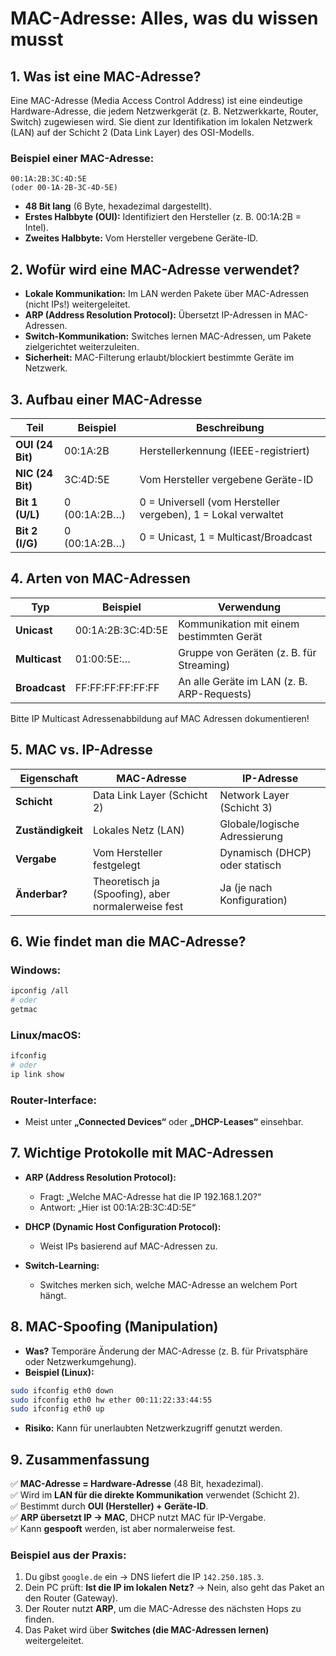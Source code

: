 # MAC-Adresse: Alles, was du wissen musst

## 1. Was ist eine MAC-Adresse?

Eine MAC-Adresse (Media Access Control Address) ist eine eindeutige Hardware-Adresse, die jedem Netzwerkgerät (z. B. Netzwerkkarte, Router, Switch) zugewiesen wird. Sie dient zur Identifikation im lokalen Netzwerk (LAN) auf der Schicht 2 (Data Link Layer) des OSI-Modells.

### Beispiel einer MAC-Adresse:

```
00:1A:2B:3C:4D:5E  
(oder 00-1A-2B-3C-4D-5E)
```

- **48 Bit lang** (6 Byte, hexadezimal dargestellt).
- **Erstes Halbbyte (OUI):** Identifiziert den Hersteller (z. B. 00:1A:2B = Intel).
- **Zweites Halbbyte:** Vom Hersteller vergebene Geräte-ID.

## 2. Wofür wird eine MAC-Adresse verwendet?

- **Lokale Kommunikation:** Im LAN werden Pakete über MAC-Adressen (nicht IPs!) weitergeleitet.
- **ARP (Address Resolution Protocol):** Übersetzt IP-Adressen in MAC-Adressen.
- **Switch-Kommunikation:** Switches lernen MAC-Adressen, um Pakete zielgerichtet weiterzuleiten.
- **Sicherheit:** MAC-Filterung erlaubt/blockiert bestimmte Geräte im Netzwerk.

## 3. Aufbau einer MAC-Adresse

| Teil          | Beispiel  | Beschreibung |
|--------------|----------|--------------|
| **OUI (24 Bit)** | 00:1A:2B | Herstellerkennung (IEEE-registriert) |
| **NIC (24 Bit)** | 3C:4D:5E | Vom Hersteller vergebene Geräte-ID |
| **Bit 1 (U/L)** | 0 (00:1A:2B…) | 0 = Universell (vom Hersteller vergeben), 1 = Lokal verwaltet |
| **Bit 2 (I/G)** | 0 (00:1A:2B…) | 0 = Unicast, 1 = Multicast/Broadcast |

## 4. Arten von MAC-Adressen

| Typ        | Beispiel            | Verwendung |
|-----------|--------------------|------------|
| **Unicast**   | 00:1A:2B:3C:4D:5E | Kommunikation mit einem bestimmten Gerät |
| **Multicast** | 01:00:5E:…        | Gruppe von Geräten (z. B. für Streaming) |
| **Broadcast** | FF:FF:FF:FF:FF:FF | An alle Geräte im LAN (z. B. ARP-Requests) |
Bitte IP Multicast Adressenabbildung auf MAC Adressen dokumentieren!
## 5. MAC vs. IP-Adresse

| Eigenschaft     | MAC-Adresse | IP-Adresse |
|---------------|------------|-----------|
| **Schicht**  | Data Link Layer (Schicht 2) | Network Layer (Schicht 3) |
| **Zuständigkeit** | Lokales Netz (LAN) | Globale/logische Adressierung |
| **Vergabe** | Vom Hersteller festgelegt | Dynamisch (DHCP) oder statisch |
| **Änderbar?** | Theoretisch ja (Spoofing), aber normalerweise fest | Ja (je nach Konfiguration) |

## 6. Wie findet man die MAC-Adresse?

### Windows:
```sh
ipconfig /all  
# oder
getmac
```

### Linux/macOS:
```sh
ifconfig  
# oder
ip link show
```

### Router-Interface:
- Meist unter **„Connected Devices“** oder **„DHCP-Leases“** einsehbar.

## 7. Wichtige Protokolle mit MAC-Adressen

- **ARP (Address Resolution Protocol):**
  - Fragt: „Welche MAC-Adresse hat die IP 192.168.1.20?“
  - Antwort: „Hier ist 00:1A:2B:3C:4D:5E“

- **DHCP (Dynamic Host Configuration Protocol):**
  - Weist IPs basierend auf MAC-Adressen zu.

- **Switch-Learning:**
  - Switches merken sich, welche MAC-Adresse an welchem Port hängt.

## 8. MAC-Spoofing (Manipulation)

- **Was?** Temporäre Änderung der MAC-Adresse (z. B. für Privatsphäre oder Netzwerkumgehung).
- **Beispiel (Linux):**

```sh
sudo ifconfig eth0 down
sudo ifconfig eth0 hw ether 00:11:22:33:44:55
sudo ifconfig eth0 up
```

- **Risiko:** Kann für unerlaubten Netzwerkzugriff genutzt werden.

## 9. Zusammenfassung

✅ **MAC-Adresse = Hardware-Adresse** (48 Bit, hexadezimal).  
✅ Wird im **LAN für die direkte Kommunikation** verwendet (Schicht 2).  
✅ Bestimmt durch **OUI (Hersteller) + Geräte-ID**.  
✅ **ARP übersetzt IP → MAC**, DHCP nutzt MAC für IP-Vergabe.  
✅ Kann **gespooft** werden, ist aber normalerweise fest.  

### Beispiel aus der Praxis:

1. Du gibst `google.de` ein → DNS liefert die IP `142.250.185.3`.
2. Dein PC prüft: **Ist die IP im lokalen Netz?** → Nein, also geht das Paket an den Router (Gateway).
3. Der Router nutzt **ARP**, um die MAC-Adresse des nächsten Hops zu finden.
4. Das Paket wird über **Switches (die MAC-Adressen lernen)** weitergeleitet.

